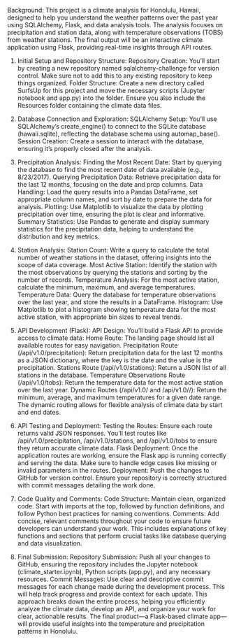 Background:
This project is a climate analysis for Honolulu, Hawaii, designed to help you understand the weather patterns over the past year using SQLAlchemy, Flask, and data analysis tools. The analysis focuses on precipitation and station data, along with temperature observations (TOBS) from weather stations. The final output will be an interactive climate application using Flask, providing real-time insights through API routes.

1. Initial Setup and Repository Structure:
Repository Creation: You’ll start by creating a new repository named sqlalchemy-challenge for version control. Make sure not to add this to any existing repository to keep things organized.
Folder Structure: Create a new directory called SurfsUp for this project and move the necessary scripts (Jupyter notebook and app.py) into the folder. Ensure you also include the Resources folder containing the climate data files.

2. Database Connection and Exploration:
SQLAlchemy Setup: You’ll use SQLAlchemy’s create_engine() to connect to the SQLite database (hawaii.sqlite), reflecting the database schema using automap_base().
Session Creation: Create a session to interact with the database, ensuring it’s properly closed after the analysis.

3. Precipitation Analysis:
Finding the Most Recent Date: Start by querying the database to find the most recent date of data available (e.g., 8/23/2017).
Querying Precipitation Data: Retrieve precipitation data for the last 12 months, focusing on the date and prcp columns.
Data Handling: Load the query results into a Pandas DataFrame, set appropriate column names, and sort by date to prepare the data for analysis.
Plotting: Use Matplotlib to visualize the data by plotting precipitation over time, ensuring the plot is clear and informative.
Summary Statistics: Use Pandas to generate and display summary statistics for the precipitation data, helping to understand the distribution and key metrics.

4. Station Analysis:
Station Count: Write a query to calculate the total number of weather stations in the dataset, offering insights into the scope of data coverage.
Most Active Station: Identify the station with the most observations by querying the stations and sorting by the number of records.
Temperature Analysis: For the most active station, calculate the minimum, maximum, and average temperatures.
Temperature Data: Query the database for temperature observations over the last year, and store the results in a DataFrame.
Histogram: Use Matplotlib to plot a histogram showing temperature data for the most active station, with appropriate bin sizes to reveal trends.

5. API Development (Flask):
API Design: You’ll build a Flask API to provide access to climate data:
Home Route: The landing page should list all available routes for easy navigation.
Precipitation Route (/api/v1.0/precipitation): Return precipitation data for the last 12 months as a JSON dictionary, where the key is the date and the value is the precipitation.
Stations Route (/api/v1.0/stations): Return a JSON list of all stations in the database.
Temperature Observations Route (/api/v1.0/tobs): Return the temperature data for the most active station over the last year.
Dynamic Routes (/api/v1.0/<start> and /api/v1.0/<start>/<end>): Return the minimum, average, and maximum temperatures for a given date range. The dynamic routing allows for flexible analysis of climate data by start and end dates.

6. API Testing and Deployment:
Testing the Routes: Ensure each route returns valid JSON responses. You’ll test routes like /api/v1.0/precipitation, /api/v1.0/stations, and /api/v1.0/tobs to ensure they return accurate climate data.
Flask Deployment: Once the application routes are working, ensure the Flask app is running correctly and serving the data. Make sure to handle edge cases like missing or invalid parameters in the routes.
Deployment: Push the changes to GitHub for version control. Ensure your repository is correctly structured with commit messages detailing the work done.

7. Code Quality and Comments:
Code Structure: Maintain clean, organized code. Start with imports at the top, followed by function definitions, and follow Python best practices for naming conventions.
Comments: Add concise, relevant comments throughout your code to ensure future developers can understand your work. This includes explanations of key functions and sections that perform crucial tasks like database querying and data visualization.

8. Final Submission:
Repository Submission: Push all your changes to GitHub, ensuring the repository includes the Jupyter notebook (climate_starter.ipynb), Python scripts (app.py), and any necessary resources.
Commit Messages: Use clear and descriptive commit messages for each change made during the development process. This will help track progress and provide context for each update.
This approach breaks down the entire process, helping you efficiently analyze the climate data, develop an API, and organize your work for clear, actionable results. The final product—a Flask-based climate app—will provide useful insights into the temperature and precipitation patterns in Honolulu.